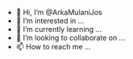 - 👋 Hi, I’m @ArkaMulaniJos
- 👀 I’m interested in ...
- 🌱 I’m currently learning ...
- 💞️ I’m looking to collaborate on ...
- 📫 How to reach me ...

<!---
ArkaMulaniJos/ArkaMulaniJos is a ✨ special ✨ repository because its `README.md` (this file) appears on your GitHub profile.
You can click the Preview link to take a look at your changes.
--->
